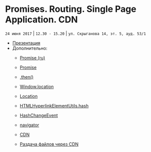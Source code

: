 # Promises. Routing. Single Page Application. CDN
`24 июня 2017` | `12.30 - 15.20` | `ул. Скрыганова 14, эт. 5, ауд. 53/1`

* [Презентация](https://github.com/LisKorzun/learning-js__from-scratch-to-expert/blob/master/seminar_18/lecture/presentation/JS24_Promise_Rout_SPA.pdf)
* Дополнительно:
    * [Promise (ru)](https://learn.javascript.ru/promise)
    * [Promise](https://developer.mozilla.org/ru/docs/Web/JavaScript/Reference/Global_Objects/Promise)
    * [.then()](https://developer.mozilla.org/ru/docs/Web/JavaScript/Reference/Global_Objects/Promise/then)
    * [Window.location](https://developer.mozilla.org/en-US/docs/Web/API/Window/location)
    * [Location](https://developer.mozilla.org/en-US/docs/Web/API/Location)
    * [HTMLHyperlinkElementUtils.hash](https://developer.mozilla.org/en-US/docs/Web/API/HTMLHyperlinkElementUtils/hash)
    * [HashChangeEvent](https://developer.mozilla.org/en-US/docs/Web/API/HashChangeEvent)
    * [navigator](https://developer.mozilla.org/en-US/docs/Web/API/Window/navigator)

    * [CDN](https://ru.wikipedia.org/wiki/Content_Delivery_Network)
    * [Раздача файлов через CDN](https://ruhighload.com/post/%D0%A0%D0%B0%D0%B7%D0%B4%D0%B0%D1%87%D0%B0+%D1%81%D1%82%D0%B0%D1%82%D0%B8%D0%BA%D0%B8+%D1%87%D0%B5%D1%80%D0%B5%D0%B7+CDN)


